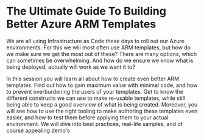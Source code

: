 # The Ultimate Guide To Building Better Azure ARM Templates

We are all using Infrastructure as Code these days to roll out our Azure environments. For this we will most often use ARM templates, but how do we make sure we get the most out of these? There are many options, which can sometimes be overwhelming. And how do we ensure we know what is being deployed, actually will work as we want it to?

In this session you will learn all about how to create even better ARM templates. Find out how to gain maximum value with minimal code, and how to prevent overburdening the users of your templates. Get to know the different constructs we can use to make re-usable templates, while still being able to keep a good overview of what is being created. Moreover, you will see how to use the right tooling to make authoring these templates even easier, and how to test them before applying them to your actual environment. We will dive into best practices, real-life samples, and of course appealing demo's
